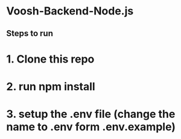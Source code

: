 # Voosh-Backend-Node.js

## Steps to run

# 1. Clone this repo

# 2. run npm install

# 3. setup the .env file (change the name to .env form .env.example)
